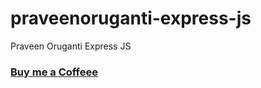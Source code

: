 # praveenoruganti-express-js
Praveen Oruganti  Express JS

### [Buy me a Coffeee](http://bit.ly/2WryDT8)
